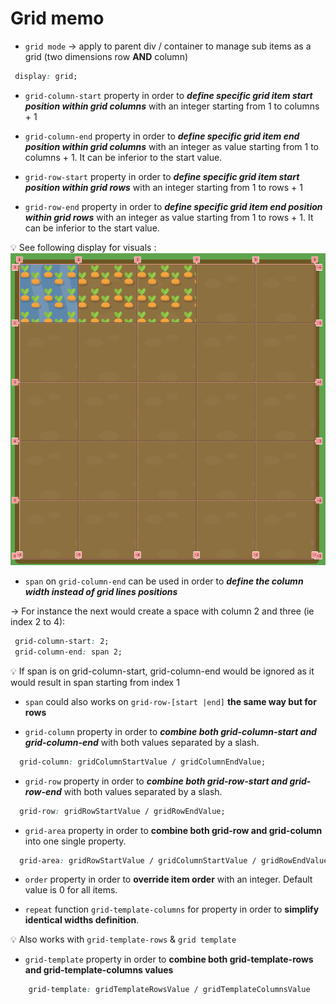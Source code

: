 # Grid memo

- `grid mode` &rarr; apply to parent div / container to manage sub items as a grid (two dimensions row **AND** column)
```css
 display: grid;
```

- `grid-column-start` property in order to ***define specific grid item start position within grid columns*** with an integer starting from 1 to columns + 1

- `grid-column-end` property in order to ***define specific grid item end position within grid columns*** with an integer as value starting from 1 to columns + 1. It can be inferior to the start value.
  

- `grid-row-start` property in order to ***define specific grid item start position within grid rows*** with an integer starting from 1 to rows + 1

- `grid-row-end` property in order to ***define specific grid item end position within grid rows*** with an integer as value starting from 1 to rows + 1. It can be inferior to the start value.
 
:bulb: See following display for visuals : 
![grid indexes](/games/gridgarden/grid-indexes.png)

- `span` on `grid-column-end` can be used in order to ***define the column width instead of grid lines positions***

&rarr; For instance the next would create a space with column 2 and three (ie index 2 to 4): 
```css
 grid-column-start: 2;
 grid-column-end: span 2;
```

:bulb: If span is on grid-column-start, grid-column-end would be ignored as it would result in span starting from index 1

- `span` could also works on `grid-row-[start |end]` **the same way but for rows**

- `grid-column` property in order to ***combine both grid-column-start and grid-column-end*** with both values separated by a slash.

```css
  grid-column: gridColumnStartValue / gridColumnEndValue;
```

- `grid-row` property in order to ***combine both grid-row-start and grid-row-end*** with both values separated by a slash.

```css
  grid-row: gridRowStartValue / gridRowEndValue;
```

- `grid-area` property in order to **combine both grid-row and grid-column** into one single property.

```css
  grid-area: gridRowStartValue / gridColumnStartValue / gridRowEndValue / gridColumnEndValue;
```

- `order` property in order to **override item order** with an integer. Default value is 0 for all items.

- `repeat` function `grid-template-columns` for property in order to **simplify identical widths definition**.

:bulb: Also works with `grid-template-rows` & `grid template`

- `grid-template` property in order to **combine both grid-template-rows and grid-template-columns values** 

```css
    grid-template: gridTemplateRowsValue / gridTemplateColumnsValue
``` 